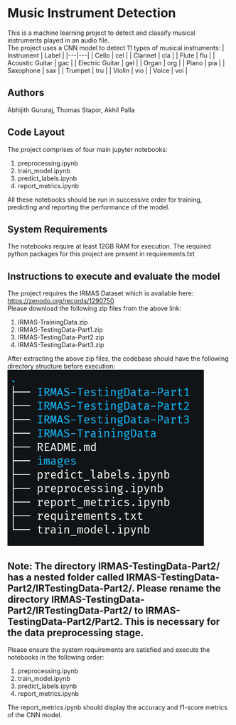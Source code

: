 # Music Instrument Detection
This is a machine learning project to detect and classify musical instruments played in an audio file.  
The project uses a CNN model to detect 11 types of musical instruments:
|  Instrument | Label  |
|---|---|
| Cello  |  cel |
| Clarinet  | cla  |
| Flute | flu |
| Acoustic Guitar | gac |
| Electric Guitar | gel |
| Organ | org |
| Piano | pia |
| Saxophone | sax |
| Trumpet | tru |
| Violin | vio |
| Voice | voi |

## Authors
Abhijith Gururaj, Thomas Stapor, Akhil Palla

## Code Layout
The project comprises of four main jupyter notebooks:
1. preprocessing.ipynb
2. train_model.ipynb
3. predict_labels.ipynb
4. report_metrics.ipynb

All these notebooks should be run in successive order for training, predicting and reporting the performance of the model.

## System Requirements
The notebooks require at least 12GB RAM for execution.
The required python packages for this project are present in requirements.txt

## Instructions to execute and evaluate the model
The project requires the IRMAS Dataset which is available here: https://zenodo.org/records/1290750  
Please download the following zip files from the above link:
1. IRMAS-TrainingData.zip
2. IRMAS-TestingData-Part1.zip
3. IRMAS-TestingData-Part2.zip
4. IRMAS-TestingData-Part3.zip

After extracting the above zip files, the codebase should have the following directory structure before execution:  
![Alt text](images/image.png)  

## Note: The directory IRMAS-TestingData-Part2/ has a nested folder called IRMAS-TestingData-Part2/IRTestingData-Part2/. Please rename the directory IRMAS-TestingData-Part2/**IRTestingData-Part2**/  to IRMAS-TestingData-Part2/**Part2**. This is necessary for the data preprocessing stage.

Please ensure the system requirements are satisfied and execute the notebooks in the following order:
1. preprocessing.ipynb
2. train_model.ipynb
3. predict_labels.ipynb
4. report_metrics.ipynb

The report_metrics.ipynb should display the accuracy and f1-score metrics of the CNN model. 